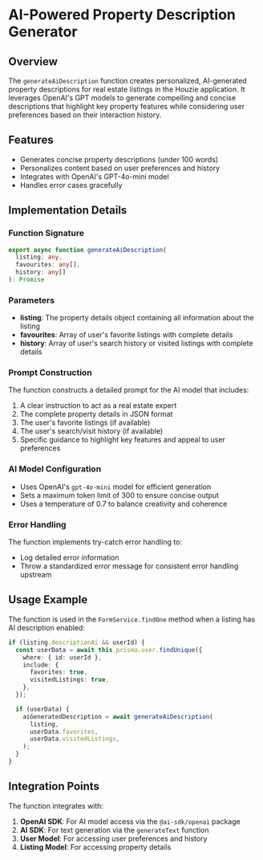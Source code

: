 # AI-Powered Property Description Generator

## Overview

The `generateAiDescription` function creates personalized, AI-generated property descriptions for real estate listings in the Houzie application. It leverages OpenAI's GPT models to generate compelling and concise descriptions that highlight key property features while considering user preferences based on their interaction history.

## Features

- Generates concise property descriptions (under 100 words)
- Personalizes content based on user preferences and history
- Integrates with OpenAI's GPT-4o-mini model
- Handles error cases gracefully

## Implementation Details

### Function Signature

```typescript
export async function generateAiDescription(
  listing: any,
  favourites: any[],
  history: any[]
): Promise
```

### Parameters

- **listing**: The property details object containing all information about the listing
- **favourites**: Array of user's favorite listings with complete details
- **history**: Array of user's search history or visited listings with complete details

### Prompt Construction

The function constructs a detailed prompt for the AI model that includes:

1. A clear instruction to act as a real estate expert
2. The complete property details in JSON format
3. The user's favorite listings (if available)
4. The user's search/visit history (if available)
5. Specific guidance to highlight key features and appeal to user preferences

### AI Model Configuration

- Uses OpenAI's `gpt-4o-mini` model for efficient generation
- Sets a maximum token limit of 300 to ensure concise output
- Uses a temperature of 0.7 to balance creativity and coherence

### Error Handling

The function implements try-catch error handling to:

- Log detailed error information
- Throw a standardized error message for consistent error handling upstream

## Usage Example

The function is used in the `FormService.findOne` method when a listing has AI description enabled:

```typescript
if (listing.descriptionAi && userId) {
  const userData = await this.prisma.user.findUnique({
    where: { id: userId },
    include: {
      favorites: true,
      visitedListings: true,
    },
  });

  if (userData) {
    aiGeneratedDescription = await generateAiDescription(
      listing,
      userData.favorites,
      userData.visitedListings,
    );
  }
}
```

## Integration Points

The function integrates with:

1. **OpenAI SDK**: For AI model access via the `@ai-sdk/openai` package
2. **AI SDK**: For text generation via the `generateText` function
3. **User Model**: For accessing user preferences and history
4. **Listing Model**: For accessing property details

